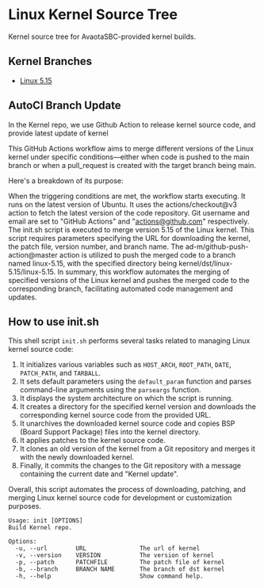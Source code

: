 # Linux Kernel Source Tree

Kernel source tree for AvaotaSBC-provided kernel builds.

## Kernel Branches
- [Linux 5.15](https://github.com/AvaotaSBC/linux/tree/linux-5.15)

## AutoCI Branch Update

In the Kernel repo, we use Github Action to release kernel source code, and provide latest update of kernel

This GitHub Actions workflow aims to merge different versions of the Linux kernel under specific conditions—either when code is pushed to the main branch or when a pull_request is created with the target branch being main.

Here's a breakdown of its purpose:

When the triggering conditions are met, the workflow starts executing.
It runs on the latest version of Ubuntu.
It uses the actions/checkout@v3 action to fetch the latest version of the code repository.
Git username and email are set to "GitHub Actions" and "actions@github.com" respectively.
The init.sh script is executed to merge version 5.15 of the Linux kernel. This script requires parameters specifying the URL for downloading the kernel, the patch file, version number, and branch name.
The ad-m/github-push-action@master action is utilized to push the merged code to a branch named linux-5.15, with the specified directory being kernel/dst/linux-5.15/linux-5.15.
In summary, this workflow automates the merging of specified versions of the Linux kernel and pushes the merged code to the corresponding branch, facilitating automated code management and updates.

## How to use init.sh

This shell script `init.sh` performs several tasks related to managing Linux kernel source code:

1. It initializes various variables such as `HOST_ARCH`, `ROOT_PATH`, `DATE`, `PATCH_PATH`, and `TARBALL`.
2. It sets default parameters using the `default_param` function and parses command-line arguments using the `parseargs` function.
3. It displays the system architecture on which the script is running.
4. It creates a directory for the specified kernel version and downloads the corresponding kernel source code from the provided URL.
5. It unarchives the downloaded kernel source code and copies BSP (Board Support Package) files into the kernel directory.
6. It applies patches to the kernel source code.
7. It clones an old version of the kernel from a Git repository and merges it with the newly downloaded kernel.
8. Finally, it commits the changes to the Git repository with a message containing the current date and "Kernel update".

Overall, this script automates the process of downloading, patching, and merging Linux kernel source code for development or customization purposes.

```
Usage: init [OPTIONS]
Build Kernel repo.

Options:
  -u, --url        URL               The url of kernel
  -v, --version    VERSION           The version of kernel
  -p, --patch      PATCHFILE         The patch file of kernel
  -b, --branch     BRANCH NAME       The branch of dst kernel
  -h, --help                         Show command help.
```
